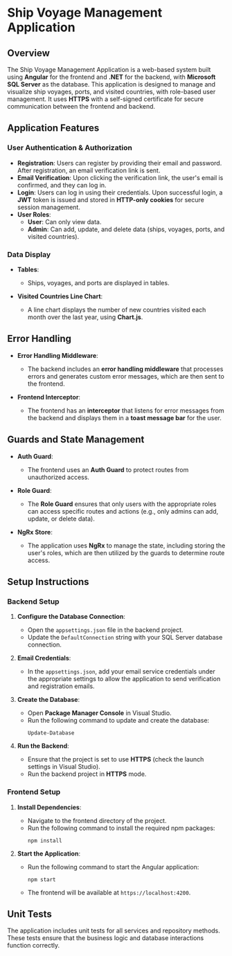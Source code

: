 # Ship Voyage Management Application

## Overview

The Ship Voyage Management Application is a web-based system built using **Angular** for the frontend and **.NET** for the backend, with **Microsoft SQL Server** as the database. This application is designed to manage and visualize ship voyages, ports, and visited countries, with role-based user management. It uses **HTTPS** with a self-signed certificate for secure communication between the frontend and backend.

## Application Features

### User Authentication & Authorization

- **Registration**: Users can register by providing their email and password. After registration, an email verification link is sent.
- **Email Verification**: Upon clicking the verification link, the user's email is confirmed, and they can log in.
- **Login**: Users can log in using their credentials. Upon successful login, a **JWT** token is issued and stored in **HTTP-only cookies** for secure session management.
- **User Roles**:
  - **User**: Can only view data.
  - **Admin**: Can add, update, and delete data (ships, voyages, ports, and visited countries).

### Data Display

- **Tables**: 
  - Ships, voyages, and ports are displayed in tables.
  
- **Visited Countries Line Chart**:
  - A line chart displays the number of new countries visited each month over the last year, using **Chart.js**.

## Error Handling

- **Error Handling Middleware**:
  - The backend includes an **error handling middleware** that processes errors and generates custom error messages, which are then sent to the frontend.
  
- **Frontend Interceptor**:
  - The frontend has an **interceptor** that listens for error messages from the backend and displays them in a **toast message bar** for the user.
  
## Guards and State Management

- **Auth Guard**:
  - The frontend uses an **Auth Guard** to protect routes from unauthorized access.
  
- **Role Guard**:
  - The **Role Guard** ensures that only users with the appropriate roles can access specific routes and actions (e.g., only admins can add, update, or delete data).

- **NgRx Store**:
  - The application uses **NgRx** to manage the state, including storing the user's roles, which are then utilized by the guards to determine route access.

## Setup Instructions

### Backend Setup

1. **Configure the Database Connection**:
   - Open the `appsettings.json` file in the backend project.
   - Update the `DefaultConnection` string with your SQL Server database connection.

2. **Email Credentials**:
   - In the `appsettings.json`, add your email service credentials under the appropriate settings to allow the application to send verification and registration emails.

3. **Create the Database**:
   - Open **Package Manager Console** in Visual Studio.
   - Run the following command to update and create the database:
     ```
     Update-Database
     ```

4. **Run the Backend**:
   - Ensure that the project is set to use **HTTPS** (check the launch settings in Visual Studio).
   - Run the backend project in **HTTPS** mode.

### Frontend Setup

1. **Install Dependencies**:
   - Navigate to the frontend directory of the project.
   - Run the following command to install the required npm packages:
     ```
     npm install
     ```

2. **Start the Application**:
   - Run the following command to start the Angular application:
     ```
     npm start
     ```

   - The frontend will be available at `https://localhost:4200`.

## Unit Tests

The application includes unit tests for all services and repository methods. These tests ensure that the business logic and database interactions function correctly.
